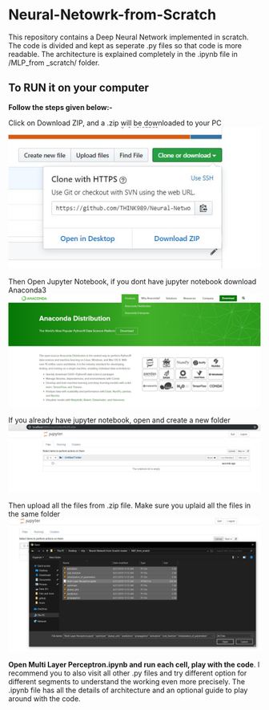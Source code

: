 # Neural-Netowrk-from-Scratch

This repository contains a Deep Neural Network implemented in scratch. The code is divided and kept as seperate .py files so that code is
more readable. The architecture is explained completely in the .ipynb file in /MLP_from _scratch/ folder.

## To RUN it on your computer

**Follow the steps given below:-**

Click on Download ZIP, and a .zip will be downloaded to your PC
![Download ZIP](https://github.com/THINK989/Neural-Network-from-Scratch/blob/master/Images/download_zip.JPG)


Then Open Jupyter Notebook, if you dont have jupyter notebook download Anaconda3
![Anaconda3 Python](https://github.com/THINK989/Neural-Network-from-Scratch/blob/master/Images/anaconda3.JPG)


If you already have jupyter notebook, open and create a new folder
![new folder](https://github.com/THINK989/Neural-Network-from-Scratch/blob/master/Images/new_folder.JPG)


Then upload all the files from .zip file. Make sure you uplaid all the files in the same folder
![upload](https://github.com/THINK989/Neural-Network-from-Scratch/blob/master/Images/upload.JPG)


**Open Multi Layer Perceptron.ipynb and run each cell, play with the code**. I recommend you to also visit all other .py files and try 
different option for different segments to understand the working even more precisely. The .ipynb file has all the details of architecture 
and an optional guide to play around with the code.




